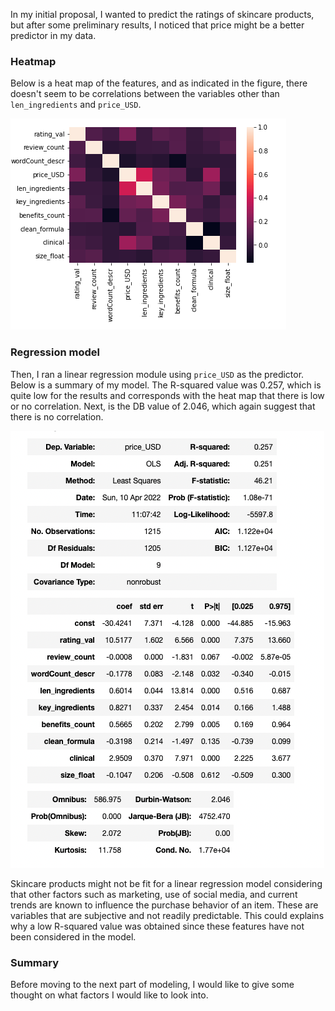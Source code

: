 In my initial proposal, I wanted to predict the ratings of skincare products, but after some preliminary results, I noticed that price might be a better predictor in my data.

### Heatmap
Below is a heat map of the features, and as indicated in the figure, there doesn't seem to be correlations between the variables other than `len_ingredients` and `price_USD`.

![Heat map](Skincare_heatmap.png)

### Regression model
Then, I ran a linear regression module using `price_USD` as the predictor. Below is a summary of my model. The R-squared value was 0.257, which is quite low for the results and corresponds with the heat map that there is low or no correlation. Next, is the DB value of 2.046, which again suggest that there is no correlation.

![Linear_regression](OLS_regression_results.png)

Skincare products might not be fit for a linear regression model considering that other factors such as marketing, use of social media, and current trends are known to influence the purchase behavior of an item. These are variables that are subjective and not readily predictable. This could explains why a low R-squared value was obtained since these features have not been considered in the model.

### Summary
Before moving to the next part of modeling, I would like to give some thought on what factors I would like to look into. 

